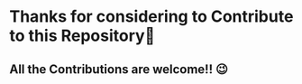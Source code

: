 # Thanks for considering to Contribute to this Repository🙂

## All the Contributions are welcome!! 😉
